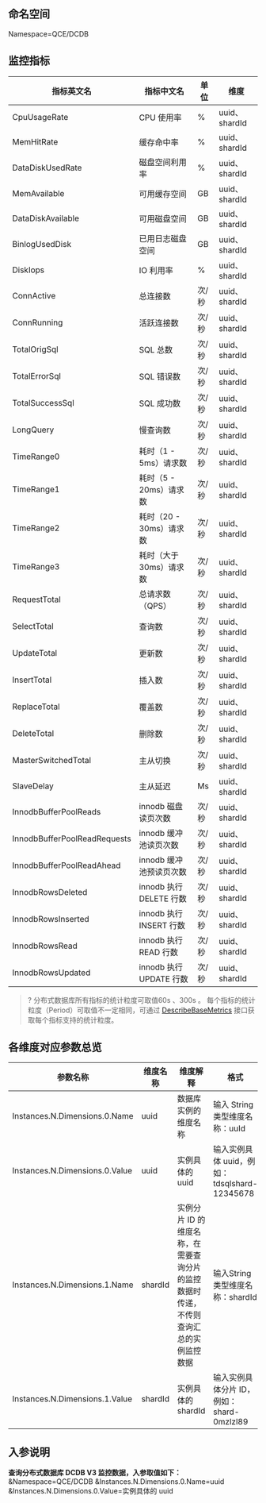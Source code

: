 ## 命名空间
Namespace=QCE/DCDB

## 监控指标
| 指标英文名                   | 指标中文名              | 单位  | 维度          |
| ---------------------------- | ----------------------- | ----- | ------------- |
| CpuUsageRate                 | CPU 使用率              | %     | uuid、shardId |
| MemHitRate                   | 缓存命中率              | %     | uuid、shardId |
| DataDiskUsedRate             | 磁盘空间利用率          | %     | uuid、shardId |
| MemAvailable                 | 可用缓存空间            | GB    | uuid、shardId |
| DataDiskAvailable            | 可用磁盘空间            | GB    | uuid、shardId |
| BinlogUsedDisk               | 已用日志磁盘空间        | GB    | uuid、shardId |
| DiskIops                     | IO 利用率               | %     | uuid、shardId |
| ConnActive                   | 总连接数                | 次/秒 | uuid、shardId |
| ConnRunning                  | 活跃连接数              | 次/秒 | uuid、shardId |
| TotalOrigSql                 | SQL 总数                | 次/秒 | uuid、shardId |
| TotalErrorSql                | SQL 错误数              | 次/秒 | uuid、shardId |
| TotalSuccessSql              | SQL 成功数              | 次/秒 | uuid、shardId |
| LongQuery                    | 慢查询数                | 次/秒 | uuid、shardId |
| TimeRange0                   | 耗时（1 - 5ms）请求数       | 次/秒 | uuid、shardId |
| TimeRange1                   | 耗时（5 - 20ms）请求数      | 次/秒 | uuid、shardId |
| TimeRange2                   | 耗时（20 - 30ms）请求数     | 次/秒 | uuid、shardId |
| TimeRange3                   | 耗时（大于30ms）请求数    | 次/秒 | uuid、shardId |
| RequestTotal                 | 总请求数（QPS）           | 次/秒 | uuid、shardId |
| SelectTotal                  | 查询数                  | 次/秒 | uuid、shardId |
| UpdateTotal                  | 更新数                  | 次/秒 | uuid、shardId |
| InsertTotal                  | 插入数                  | 次/秒 | uuid、shardId |
| ReplaceTotal                 | 覆盖数                  | 次/秒 | uuid、shardId |
| DeleteTotal                  | 删除数                  | 次/秒 | uuid、shardId |
| MasterSwitchedTotal          | 主从切换                | 次/秒 | uuid、shardId |
| SlaveDelay                   | 主从延迟                | Ms    | uuid、shardId |
| InnodbBufferPoolReads        | innodb 磁盘读页次数     | 次/秒 | uuid、shardId |
| InnodbBufferPoolReadRequests | innodb 缓冲池读页次数   | 次/秒 | uuid、shardId |
| InnodbBufferPoolReadAhead    | innodb 缓冲池预读页次数 | 次/秒 | uuid、shardId |
| InnodbRowsDeleted            | innodb 执行 DELETE 行数 | 次/秒 | uuid、shardId |
| InnodbRowsInserted           | innodb 执行 INSERT 行数 | 次/秒 | uuid、shardId |
| InnodbRowsRead               | innodb 执行 READ 行数 | 次/秒 | uuid、shardId |
| InnodbRowsUpdated            | innodb 执行 UPDATE 行数 | 次/秒 | uuid、shardId |

>? 分布式数据库所有指标的统计粒度可取值60s 、300s 。 每个指标的统计粒度（Period）可取值不一定相同，可通过 [DescribeBaseMetrics](https://cloud.tencent.com/document/product/248/30351) 接口获取每个指标支持的统计粒度。

##  各维度对应参数总览

| 参数名称                       | 维度名称 | 维度解释                                                     | 格式                                      |
| ------------------------------ | -------- | ------------------------------------------------------------ | ----------------------------------------- |
| Instances.N.Dimensions.0.Name  | uuid     | 数据库实例的维度名称                                         | 输入 String 类型维度名称：uuId             |
| Instances.N.Dimensions.0.Value | uuid     | 实例具体的 uuid                                              | 输入实例具体 uuid，例如：tdsqlshard-12345678    |
| Instances.N.Dimensions.1.Name  | shardId  | 实例分片 ID 的维度名称，在需要查询分片的监控数据时传递，不传则查询汇总的实例监控数据 | 输入String 类型维度名称：shardId          |
| Instances.N.Dimensions.1.Value | shardId  | 实例具体的 shardId                                           | 输入实例具体分片 ID，例如：shard-0mzlzl89 |

## 入参说明

**查询分布式数据库 DCDB V3 监控数据，入参取值如下：**
&Namespace=QCE/DCDB
&Instances.N.Dimensions.0.Name=uuid
&Instances.N.Dimensions.0.Value=实例具体的 uuid
